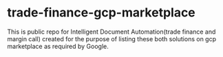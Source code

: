 # trade-finance-gcp-marketplace
This is public repo for Intelligent Document Automation(trade finance and margin call) created for the purpose of listing these both solutions on gcp marketplace as required by Google. 
